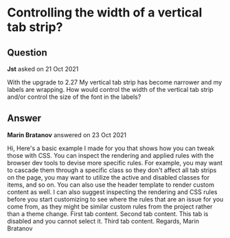 # Controlling the width of a vertical tab strip?

## Question

**Jst** asked on 21 Oct 2021

With the upgrade to 2.27 My vertical tab strip has become narrower and my labels are wrapping. How would control the width of the vertical tab strip and/or control the size of the font in the labels?

## Answer

**Marin Bratanov** answered on 23 Oct 2021

Hi, Here's a basic example I made for you that shows how you can tweak those with CSS. You can inspect the rendering and applied rules with the browser dev tools to devise more specific rules. For example, you may want to cascade them through a specific class so they don't affect all tab strips on the page, you may want to utilize the active and disabled classes for items, and so on. You can also use the header template to render custom content as well. I can also suggest inspecting the rendering and CSS rules before you start customizing to see where the rules that are an issue for you come from, as they might be similar custom rules from the project rather than a theme change. <style>.k-tabstrip-left.k-tabstrip-items.k-reset { width: 300px;
}.k-tabstrip-item.k-link { font-size: 48px; color: cyan;
} </style> <TelerikTabStrip TabPosition="Telerik.Blazor.TabPosition.Left"> <TabStripTab Title="First"> First tab content. </TabStripTab> <TabStripTab Title="Second" Disabled="true"> Second tab content. This tab is disabled and you cannot select it. </TabStripTab> <TabStripTab Title="Third"> Third tab content. </TabStripTab> </TelerikTabStrip> Regards, Marin Bratanov

